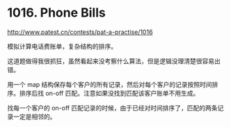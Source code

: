 # 1016. Phone Bills

http://www.patest.cn/contests/pat-a-practise/1016

模拟计算电话费账单，复杂结构的排序。

这道题做得我很抓狂，虽然看起来没考察什么算法，但是逻辑没理清楚很容易出错。

用一个 map 结构保存每个客户的所有记录，然后对每个客户的记录按照时间排序。排序后找 on-off 匹配。注意如果没找到匹配该客户账单不用生成。

找每一个客户的 on-off 匹配记录的时候，由于已经对时间排序了，匹配的两条记录一定是相邻的。

